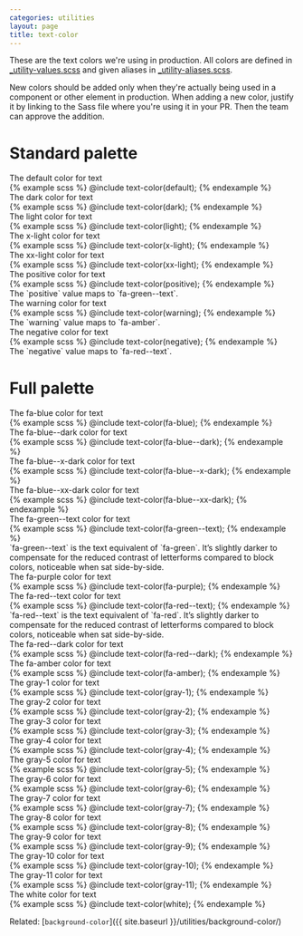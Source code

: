 ```yaml
---
categories: utilities
layout: page
title: text-color
---
```


These are the text colors we're using in production. All colors are defined in [_utility-values.scss](https://github.com/fac/origin/blob/master/assets/scss/global/utilities/_utility-values.scss) and given aliases in [_utility-aliases.scss](https://github.com/fac/origin/blob/master/assets/scss/global/utilities/_utility-aliases.scss).

New colors should be added only when they're actually being used in a component or other element in production. When adding a new color, justify it by linking to the Sass file where you're using it in your PR. Then the team can approve the addition.

# Standard palette
<div class="SwatchGroup">

  <div class="DocsExample DocsExample--render--hidden">
    <div class="DocsExample-preview DocsExample-preview--text-color--default">
      The default color for text
    </div>
    {% example scss %}
    @include text-color(default);
    {% endexample %}
  </div>

  <div class="DocsExample DocsExample--render--hidden">
    <div class="DocsExample-preview DocsExample-preview--text-color--dark">
      The dark color for text
    </div>
    {% example scss %}
    @include text-color(dark);
    {% endexample %}
  </div>

  <div class="DocsExample DocsExample--render--hidden">
    <div class="DocsExample-preview DocsExample-preview--text-color--light">
      The light color for text
    </div>
    {% example scss %}
    @include text-color(light);
    {% endexample %}
  </div>

  <div class="DocsExample DocsExample--render--hidden">
    <div class="DocsExample-preview DocsExample-preview--text-color--x-light">
      The x-light color for text
    </div>
    {% example scss %}
    @include text-color(x-light);
    {% endexample %}
  </div>

  <div class="DocsExample DocsExample--render--hidden">
    <div class="DocsExample-preview DocsExample-preview--text-color--xx-light">
      The xx-light color for text
    </div>
    {% example scss %}
    @include text-color(xx-light);
    {% endexample %}
  </div>

  <div class="DocsExample DocsExample--render--hidden">
    <div class="DocsExample-preview DocsExample-preview--text-color--positive">
      The positive color for text
    </div>
    {% example scss %}
    @include text-color(positive);
    {% endexample %}
    <div class="DocsExample-comment">
      The `positive` value maps to `fa-green--text`.
    </div>
  </div>

  <div class="DocsExample DocsExample--render--hidden">
    <div class="DocsExample-preview DocsExample-preview--text-color--warning">
      The warning color for text
    </div>
    {% example scss %}
    @include text-color(warning);
    {% endexample %}
    <div class="DocsExample-comment">
      The `warning` value maps to `fa-amber`.
    </div>
  </div>

  <div class="DocsExample DocsExample--render--hidden">
    <div class="DocsExample-preview DocsExample-preview--text-color--negative">
      The negative color for text
    </div>
    {% example scss %}
    @include text-color(negative);
    {% endexample %}
    <div class="DocsExample-comment">
      The `negative` value maps to `fa-red--text`.
    </div>
  </div>

</div>

# Full palette
<div class="SwatchGroup">

  <div class="DocsExample DocsExample--render--hidden">
    <div class="DocsExample-preview DocsExample-preview--text-color--fa-blue">
      The fa-blue color for text
    </div>
  {% example scss %}
  @include text-color(fa-blue);
  {% endexample %}
  </div>

  <div class="DocsExample DocsExample--render--hidden">
    <div class="DocsExample-preview DocsExample-preview--text-color--fa-blue--dark">
      The fa-blue--dark color for text
    </div>
  {% example scss %}
  @include text-color(fa-blue--dark);
  {% endexample %}
  </div>

  <div class="DocsExample DocsExample--render--hidden">
    <div class="DocsExample-preview DocsExample-preview--text-color--fa-blue--x-dark">
      The fa-blue--x-dark color for text
    </div>
  {% example scss %}
  @include text-color(fa-blue--x-dark);
  {% endexample %}
  </div>

  <div class="DocsExample DocsExample--render--hidden">
    <div class="DocsExample-preview DocsExample-preview--text-color--fa-blue--xx-dark">
      The fa-blue--xx-dark color for text
    </div>
  {% example scss %}
  @include text-color(fa-blue--xx-dark);
  {% endexample %}
  </div>

  <div class="DocsExample DocsExample--render--hidden">
    <div class="DocsExample-preview DocsExample-preview--text-color--fa-green--text">
      The fa-green--text color for text
    </div>
    {% example scss %}
    @include text-color(fa-green--text);
    {% endexample %}
    <div class="DocsExample-comment">
      `fa-green--text` is the text equivalent of `fa-green`. It’s slightly darker to compensate for the reduced contrast of letterforms compared to block colors, noticeable when sat side-by-side.
    </div>
  </div>

  <div class="DocsExample DocsExample--render--hidden">
    <div class="DocsExample-preview DocsExample-preview--text-color--fa-purple">
      The fa-purple color for text
    </div>
  {% example scss %}
  @include text-color(fa-purple);
  {% endexample %}
  </div>

  <div class="DocsExample DocsExample--render--hidden">
    <div class="DocsExample-preview DocsExample-preview--text-color--fa-red--text">
      The fa-red--text color for text
    </div>
    {% example scss %}
    @include text-color(fa-red--text);
    {% endexample %}
    <div class="DocsExample-comment">
      `fa-red--text` is the text equivalent of `fa-red`. It’s slightly darker to compensate for the reduced contrast of letterforms compared to block colors, noticeable when sat side-by-side.
    </div>
  </div>

  <div class="DocsExample DocsExample--render--hidden">
    <div class="DocsExample-preview DocsExample-preview--text-color--fa-red--dark">
      The fa-red--dark color for text
    </div>
  {% example scss %}
  @include text-color(fa-red--dark);
  {% endexample %}
  </div>

  <div class="DocsExample DocsExample--render--hidden">
    <div class="DocsExample-preview DocsExample-preview--text-color--fa-amber">
      The fa-amber color for text
    </div>
  {% example scss %}
  @include text-color(fa-amber);
  {% endexample %}
  </div>

  <div class="DocsExample DocsExample--render--hidden">
    <div class="DocsExample-preview DocsExample-preview--text-color--gray-1">
      The gray-1 color for text
    </div>
  {% example scss %}
  @include text-color(gray-1);
  {% endexample %}
  </div>

  <div class="DocsExample DocsExample--render--hidden">
    <div class="DocsExample-preview DocsExample-preview--text-color--gray-2">
      The gray-2 color for text
    </div>
  {% example scss %}
  @include text-color(gray-2);
  {% endexample %}
  </div>

  <div class="DocsExample DocsExample--render--hidden">
    <div class="DocsExample-preview DocsExample-preview--text-color--gray-3">
      The gray-3 color for text
    </div>
  {% example scss %}
  @include text-color(gray-3);
  {% endexample %}
  </div>

  <div class="DocsExample DocsExample--render--hidden">
    <div class="DocsExample-preview DocsExample-preview--text-color--gray-4">
      The gray-4 color for text
    </div>
  {% example scss %}
  @include text-color(gray-4);
  {% endexample %}
  </div>

  <div class="DocsExample DocsExample--render--hidden">
    <div class="DocsExample-preview DocsExample-preview--text-color--gray-5">
      The gray-5 color for text
    </div>
  {% example scss %}
  @include text-color(gray-5);
  {% endexample %}
  </div>

  <div class="DocsExample DocsExample--render--hidden">
    <div class="DocsExample-preview DocsExample-preview--text-color--gray-6">
      The gray-6 color for text
    </div>
  {% example scss %}
  @include text-color(gray-6);
  {% endexample %}
  </div>

  <div class="DocsExample DocsExample--render--hidden">
    <div class="DocsExample-preview DocsExample-preview--text-color--gray-7">
      The gray-7 color for text
    </div>
  {% example scss %}
  @include text-color(gray-7);
  {% endexample %}
  </div>

  <div class="DocsExample DocsExample--render--hidden">
    <div class="DocsExample-preview DocsExample-preview--text-color--gray-8">
      The gray-8 color for text
    </div>
  {% example scss %}
  @include text-color(gray-8);
  {% endexample %}
  </div>

  <div class="DocsExample DocsExample--render--hidden">
    <div class="DocsExample-preview DocsExample-preview--text-color--gray-9">
      The gray-9 color for text
    </div>
  {% example scss %}
  @include text-color(gray-9);
  {% endexample %}
  </div>

  <div class="DocsExample DocsExample--render--hidden">
    <div class="DocsExample-preview DocsExample-preview--text-color--gray-10">
      The gray-10 color for text
    </div>
  {% example scss %}
  @include text-color(gray-10);
  {% endexample %}
  </div>

  <div class="DocsExample DocsExample--render--hidden">
    <div class="DocsExample-preview DocsExample-preview--text-color--gray-11">
      The gray-11 color for text
    </div>
  {% example scss %}
  @include text-color(gray-11);
  {% endexample %}
  </div>

  <div class="DocsExample DocsExample--render--hidden">
    <div class="DocsExample-preview DocsExample-preview--text-color--white u-background-color--gray-1">
      The white color for text
    </div>
  {% example scss %}
  @include text-color(white);
  {% endexample %}
  </div>

</div>

Related: [`background-color`]({{ site.baseurl }}/utilities/background-color/)
